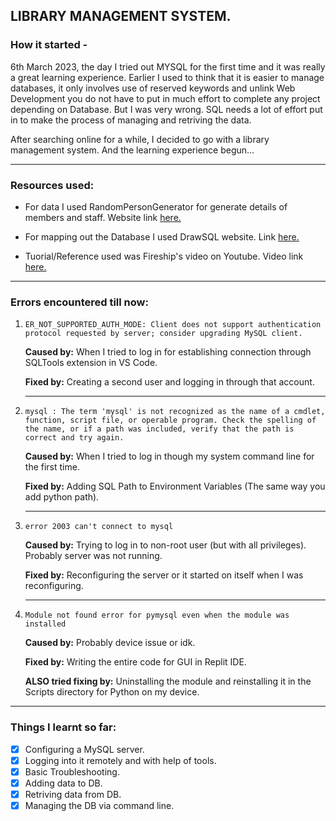 ## LIBRARY MANAGEMENT SYSTEM.
### How it started -

6th March 2023, the day I tried out MYSQL for the first time and it was really a great learning experience.
Earlier I used to think that it is easier to manage databases, it only involves use of reserved keywords and unlink Web Development you do not have to put in much effort to complete any project depending on Database. But I was very wrong.
SQL needs a lot of effort put in to make the process of managing and retriving the data. 

After searching online for a while, I decided to go with a library management system. And the learning experience begun...

-----

### Resources used:
-  For data I used RandomPersonGenerator for generate details of members and staff. Website link [here.](https://www.fakepersongenerator.com)

-  For mapping out the Database I used DrawSQL website. Link [here.](https://drawsql.app/)

-  Tuorial/Reference used was Fireship's video on Youtube. Video link [here.](https://www.youtube.com/watch?v=Cz3WcZLRaWc)

-----

### Errors encountered till now:

1. `ER_NOT_SUPPORTED_AUTH_MODE: Client does not support authentication protocol requested by server; consider upgrading MySQL client.`

    **Caused by:** When I tried to log in for establishing connection through SQLTools extension in VS Code.
    
    **Fixed by:** Creating a second user and logging in through that account.
    
    - - - - 
 
2. `mysql : The term 'mysql' is not recognized as the name of a cmdlet, function, script file, or operable program. Check the spelling of the name, or if a path was included, verify that the path is correct and try again.`

    **Caused by:** When I tried to log in though my system command line for the first time.
    
    **Fixed by:** Adding SQL Path to Environment Variables (The same way you add python path).
    
    - - - - 
3.  `error 2003 can't connect to mysql`

     **Caused by:** Trying to log in to non-root user (but with all privileges). Probably server was not running.
     
     **Fixed by:** Reconfiguring the server or it started on itself when I was reconfiguring.
     
     - - - -

4. `Module not found error for pymysql even when the module was installed`

   **Caused by:** Probably device issue or idk.
   
   **Fixed by:** Writing the entire code for GUI in Replit IDE.
   
   **ALSO tried fixing by:** Uninstalling the module and reinstalling it in the Scripts directory for Python on my device.
 
- - - -

### Things I learnt so far:
- [x] Configuring a MySQL server.
- [x] Logging into it remotely and with help of tools.
- [x] Basic Troubleshooting.
- [x] Adding data to DB.
- [x] Retriving data from DB.
- [x] Managing the DB via command line.

# 
